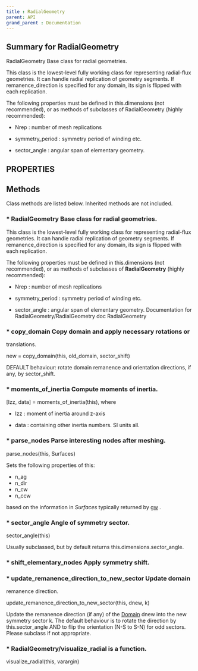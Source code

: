 ```yaml
---
title : RadialGeometry
parent: API
grand_parent : Documentation
---
```

## Summary for RadialGeometry
RadialGeometry Base class for radial geometries.

This class is the lowest-level fully working class for representing
radial-flux geometries. It can handle radial replication of geometry
segments. If remanence_direction is specified for any domain, its
sign is flipped with each replication.

The following properties must be defined in this.dimensions (not
recommended), or as methods of subclasses of RadialGeometry (highly
recommended):

* Nrep : number of mesh replications

* symmetry_period : symmetry period of winding etc.

* sector_angle : angular span of elementary geometry.
## PROPERTIES
## Methods
Class methods are listed below. Inherited methods are not included.
### * RadialGeometry Base class for radial geometries.

This class is the lowest-level fully working class for representing
radial-flux geometries. It can handle radial replication of geometry
segments. If remanence_direction is specified for any domain, its
sign is flipped with each replication.

The following properties must be defined in this.dimensions (not
recommended), or as methods of subclasses of **RadialGeometry** (highly
recommended):

* Nrep : number of mesh replications

* symmetry_period : symmetry period of winding etc.

* sector_angle : angular span of elementary geometry.
Documentation for RadialGeometry/RadialGeometry
doc RadialGeometry

### * copy_domain Copy domain and apply necessary rotations or
translations.

new = copy_domain(this, old_domain, sector_shift)

DEFAULT behaviour: rotate domain remanence and orientation
directions, if any, by sector_shift.

### * moments_of_inertia Compute moments of inertia.

[Izz, data] = moments_of_inertia(this), where

* Izz : moment of inertia around z-axis

* data : containing other inertia numbers. SI units all.

### * parse_nodes Parse interesting nodes after meshing.

parse_nodes(this, Surfaces)

Sets the following properties of this:

* n_ag
* n_dir
* n_cw
* n_ccw

based on the information in *Surfaces*  typically returned
by [gw](gw.html) .

### * sector_angle Angle of symmetry sector.

sector_angle(this)

Usually subclassed, but by default returns
this.dimensions.sector_angle.

### * shift_elementary_nodes Apply symmetry shift.

### * update_remanence_direction_to_new_sector Update domain
remanence direction.

update_remanence_direction_to_new_sector(this, dnew, k)

Update the remanence direction (if any) of the [Domain](Domain.html) dnew
into the new symmetry sector k. The default behaviour is to
rotate the direction by this.sector_angle AND to flip the
orientation (N-S to S-N) for odd sectors. Please subclass if
not appropriate.

### * RadialGeometry/visualize_radial is a function.
visualize_radial(this, varargin)

